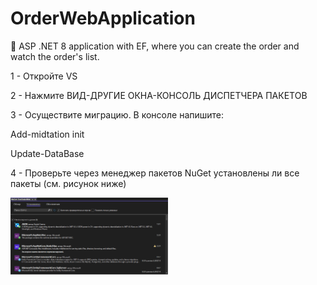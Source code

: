 # OrderWebApplication
💫 ASP .NET 8 application with EF, where you can create the order and watch the order's list.


<p>1 - Откройте VS</p>
<p>2 - Нажмите ВИД-ДРУГИЕ ОКНА-КОНСОЛЬ ДИСПЕТЧЕРА ПАКЕТОВ</p>
<p>3 - Осуществите миграцию. В консоле напишите:
       <p> Add-midtation init</p>
       <p> Update-DataBase</p>
<p>4 - Проверьте через менеджер пакетов NuGet установлены ли все пакеты (см. рисунок ниже)</p>

<img src="https://github.com/Ninetto77/OrderWebApplication//blob/main/nuget.png?raw=true" width=50% height=90%>
